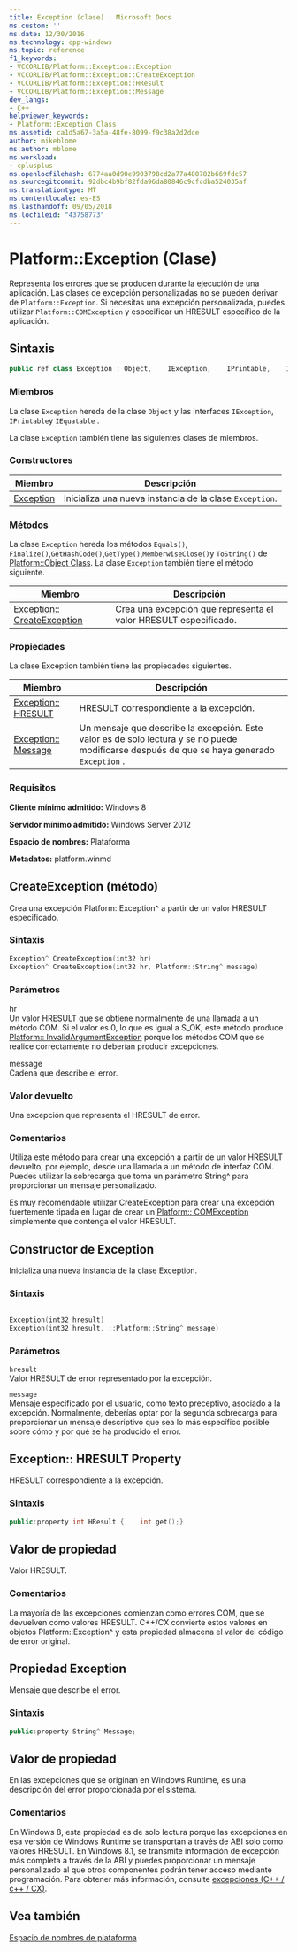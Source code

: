```yaml
---
title: Exception (clase) | Microsoft Docs
ms.custom: ''
ms.date: 12/30/2016
ms.technology: cpp-windows
ms.topic: reference
f1_keywords:
- VCCORLIB/Platform::Exception::Exception
- VCCORLIB/Platform::Exception::CreateException
- VCCORLIB/Platform::Exception::HResult
- VCCORLIB/Platform::Exception::Message
dev_langs:
- C++
helpviewer_keywords:
- Platform::Exception Class
ms.assetid: ca1d5a67-3a5a-48fe-8099-f9c38a2d2dce
author: mikeblome
ms.author: mblome
ms.workload:
- cplusplus
ms.openlocfilehash: 6774aa0d90e9903798cd2a77a480782b669fdc57
ms.sourcegitcommit: 92dbc4b9bf82fda96da80846c9cfcdba524035af
ms.translationtype: MT
ms.contentlocale: es-ES
ms.lasthandoff: 09/05/2018
ms.locfileid: "43758773"
---
```

# <a name="platformexception-class"></a>Platform::Exception (Clase)
Representa los errores que se producen durante la ejecución de una aplicación. Las clases de excepción personalizadas no se pueden derivar de `Platform::Exception`. Si necesitas una excepción personalizada, puedes utilizar `Platform::COMException` y especificar un HRESULT específico de la aplicación.  
  
## <a name="syntax"></a>Sintaxis  
  
```cpp  
public ref class Exception : Object,    IException,    IPrintable,    IEquatable  
```  
  
### <a name="members"></a>Miembros  
 La clase `Exception` hereda de la clase `Object` y las interfaces `IException`, `IPrintable`y `IEquatable` .  
  
 La clase `Exception` también tiene las siguientes clases de miembros.  
  
### <a name="constructors"></a>Constructores  
  
|Miembro|Descripción|  
|------------|-----------------|  
|[Exception](#ctor)|Inicializa una nueva instancia de la clase `Exception`.|  
  
### <a name="methods"></a>Métodos  
 La clase `Exception` hereda los métodos `Equals()`, `Finalize()`,`GetHashCode()`,`GetType()`,`MemberwiseClose()`y `ToString()` de [Platform::Object Class](../cppcx/platform-object-class.md). La clase `Exception` también tiene el método siguiente.  
  
|Miembro|Descripción|  
|------------|-----------------|  
|[Exception:: CreateException](#createexception)|Crea una excepción que representa el valor HRESULT especificado.|  
  
### <a name="properties"></a>Propiedades  
 La clase Exception también tiene las propiedades siguientes.  
  
|Miembro|Descripción|  
|------------|-----------------|  
|[Exception:: HRESULT](#hresult)|HRESULT correspondiente a la excepción.|  
|[Exception:: Message](#message)|Un mensaje que describe la excepción. Este valor es de solo lectura y se no puede modificarse después de que se haya generado `Exception` .|  
  
### <a name="requirements"></a>Requisitos  
 **Cliente mínimo admitido:** Windows 8  
  
 **Servidor mínimo admitido:** Windows Server 2012  
  
 **Espacio de nombres:** Plataforma  
  
 **Metadatos:** platform.winmd  

## <a name="createexception"></a> CreateException (método)
Crea una excepción Platform::Exception^ a partir de un valor HRESULT especificado.  
  
### <a name="syntax"></a>Sintaxis  
  
```cpp  
Exception^ CreateException(int32 hr)  
Exception^ CreateException(int32 hr, Platform::String^ message)  
```  
  
### <a name="parameters"></a>Parámetros  
 hr  
 Un valor HRESULT que se obtiene normalmente de una llamada a un método COM. Si el valor es 0, lo que es igual a S_OK, este método produce [Platform:: InvalidArgumentException](../cppcx/platform-invalidargumentexception-class.md) porque los métodos COM que se realice correctamente no deberían producir excepciones.  
  
 message  
 Cadena que describe el error.  
  
### <a name="return-value"></a>Valor devuelto  
 Una excepción que representa el HRESULT de error.  
  
### <a name="remarks"></a>Comentarios  
 Utiliza este método para crear una excepción a partir de un valor HRESULT devuelto, por ejemplo, desde una llamada a un método de interfaz COM. Puedes utilizar la sobrecarga que toma un parámetro String^ para proporcionar un mensaje personalizado.  
  
 Es muy recomendable utilizar CreateException para crear una excepción fuertemente tipada en lugar de crear un [Platform:: COMException](../cppcx/platform-comexception-class.md) simplemente que contenga el valor HRESULT.  
  


## <a name="ctor"></a>  Constructor de Exception
Inicializa una nueva instancia de la clase Exception.  
  
### <a name="syntax"></a>Sintaxis  
  
```cpp  
  
Exception(int32 hresult)  
Exception(int32 hresult, ::Platform::String^ message)  
```  
  
### <a name="parameters"></a>Parámetros  
 `hresult`  
 Valor HRESULT de error representado por la excepción.  
  
 `message`  
 Mensaje especificado por el usuario, como texto preceptivo, asociado a la excepción. Normalmente, deberías optar por la segunda sobrecarga para proporcionar un mensaje descriptivo que sea lo más específico posible sobre cómo y por qué se ha producido el error.  
  


## <a name="hresult"></a>  Exception:: HRESULT Property
HRESULT correspondiente a la excepción.  
  
### <a name="syntax"></a>Sintaxis  
  
```cpp  
public:property int HResult {    int get();}  
```  
  
## <a name="property-value"></a>Valor de propiedad  
 Valor HRESULT.  
  
### <a name="remarks"></a>Comentarios  
 La mayoría de las excepciones comienzan como errores COM, que se devuelven como valores HRESULT. C++/CX convierte estos valores en objetos Platform::Exception^ y esta propiedad almacena el valor del código de error original.  
  


## <a name="message"></a> Propiedad Exception
Mensaje que describe el error.  
  
### <a name="syntax"></a>Sintaxis  
  
```cpp  
public:property String^ Message;  
```  
  
## <a name="property-value"></a>Valor de propiedad  
 En las excepciones que se originan en Windows Runtime, es una descripción del error proporcionada por el sistema.  
  
### <a name="remarks"></a>Comentarios  
 En Windows 8, esta propiedad es de solo lectura porque las excepciones en esa versión de Windows Runtime se transportan a través de ABI solo como valores HRESULT. En Windows 8.1, se transmite información de excepción más completa a través de la ABI y puedes proporcionar un mensaje personalizado al que otros componentes podrán tener acceso mediante programación. Para obtener más información, consulte [excepciones (C++ / c++ / CX)](../cppcx/exceptions-c-cx.md).  
  

  
## <a name="see-also"></a>Vea también  
 [Espacio de nombres de plataforma](../cppcx/platform-namespace-c-cx.md)